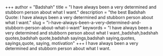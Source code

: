 +++
author = "Badshah"
title = "I have always been a very determined and stubborn person about what I want."
description = "the best Badshah Quote: I have always been a very determined and stubborn person about what I want."
slug = "i-have-always-been-a-very-determined-and-stubborn-person-about-what-i-want"
keywords = "I have always been a very determined and stubborn person about what I want.,badshah,badshah quotes,badshah quote,badshah sayings,badshah saying,quotes, sayings,quote, saying, motivation"
+++
I have always been a very determined and stubborn person about what I want.
